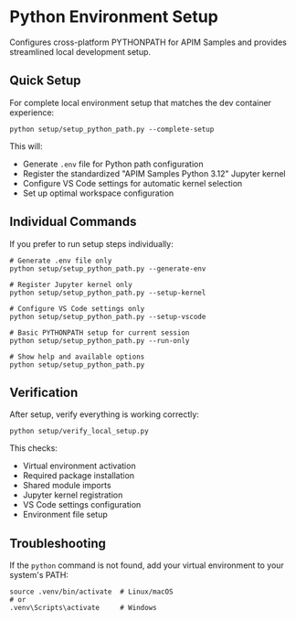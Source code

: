 # Python Environment Setup

Configures cross-platform PYTHONPATH for APIM Samples and provides streamlined local development setup.

## Quick Setup

For complete local environment setup that matches the dev container experience:

```shell
python setup/setup_python_path.py --complete-setup
```

This will:
- Generate `.env` file for Python path configuration
- Register the standardized "APIM Samples Python 3.12" Jupyter kernel
- Configure VS Code settings for automatic kernel selection
- Set up optimal workspace configuration

## Individual Commands

If you prefer to run setup steps individually:

```shell
# Generate .env file only
python setup/setup_python_path.py --generate-env

# Register Jupyter kernel only
python setup/setup_python_path.py --setup-kernel

# Configure VS Code settings only
python setup/setup_python_path.py --setup-vscode

# Basic PYTHONPATH setup for current session
python setup/setup_python_path.py --run-only

# Show help and available options
python setup/setup_python_path.py
```

## Verification

After setup, verify everything is working correctly:

```shell
python setup/verify_local_setup.py
```

This checks:
- Virtual environment activation
- Required package installation
- Shared module imports
- Jupyter kernel registration
- VS Code settings configuration
- Environment file setup

## Troubleshooting

If the `python` command is not found, add your virtual environment to your system's PATH:

```shell
source .venv/bin/activate  # Linux/macOS
# or
.venv\Scripts\activate     # Windows
```

